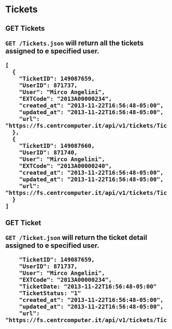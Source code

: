 Tickets
===============


<h2>GET Tickets

`GET /Tickets.json` will return all the tickets assigned to e specified user.

```
[
  {
    "TicketID": 149087659,
    "UserID": 871737,
    "User": "Mirco Angelini",
    "EXTCode": "2013A00000234",
    "created_at": "2013-11-22T16:56:48-05:00",
    "updated_at": "2013-11-22T16:56:48-05:00",
    "url": "https://fs.centrcomputer.it/api/v1/tickets/Tickets.json"
  },
  {
    "TicketID": 149087660,
    "UserID": 871740,
    "User": "Mirco Angelini",
    "EXTCode": "2013A00000240",
    "created_at": "2013-11-22T16:56:48-05:00",
    "updated_at": "2013-11-22T16:56:48-05:00",
    "url": "https://fs.centrcomputer.it/api/v1/tickets/Tickets.json"
  }
]
```

<h2> GET Ticket

`GET /Ticket.json` will return the ticket detail assigned to e specified user.

```
    "TicketID": 149087659,
    "UserID": 871737,
    "User": "Mirco Angelini",
    "EXTCode": "2013A00000234",
    "TicketDate: "2013-11-22T16:56:48-05:00"
    "TicketStatus: "1"
    "created_at": "2013-11-22T16:56:48-05:00",
    "updated_at": "2013-11-22T16:56:48-05:00",
    "url": "https://fs.centrcomputer.it/api/v1/tickets/Ticket.json"
```


